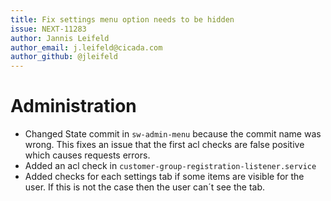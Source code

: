 ```yaml
---
title: Fix settings menu option needs to be hidden
issue: NEXT-11283
author: Jannis Leifeld
author_email: j.leifeld@cicada.com 
author_github: @jleifeld
---
```

# Administration
* Changed State commit in `sw-admin-menu` because the commit name was wrong. This fixes an issue that the first acl checks are false positive which causes requests errors.
* Added an acl check in `customer-group-registration-listener.service`
* Added checks for each settings tab if some items are visible for the user. If this is not the case then the user can´t see the tab.
